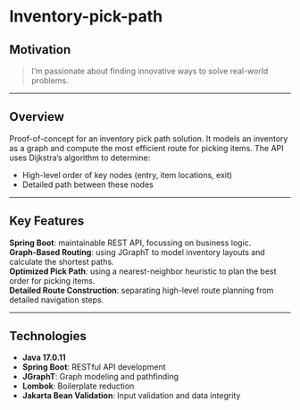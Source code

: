 # Inventory-pick-path


## Motivation

> I’m passionate about finding innovative ways to solve real-world problems.

---

<!--- [![IMAGE ALT TEXT HERE](https://img.youtube.com/vi/pObBoZDsz50/0.jpg)](https://youtu.be/pObBoZDsz50)  --->



## Overview

Proof-of-concept for an inventory pick path solution. It models an inventory as a graph and compute the most efficient route for picking items. The API uses Dijkstra’s algorithm to determine:
- High-level order of key nodes (entry, item locations, exit)
- Detailed path between these nodes

---

## Key Features

**Spring Boot**: maintainable REST API, focussing on business logic.  
**Graph-Based Routing**: using JGraphT to model inventory layouts and calculate the shortest paths.  
**Optimized Pick Path**: using a nearest-neighbor heuristic to plan the best order for picking items.  
**Detailed Route Construction**: separating high-level route planning from detailed navigation steps.  

---

## Technologies

- **Java 17.0.11**
- **Spring Boot**: RESTful API development
- **JGraphT**: Graph modeling and pathfinding
- **Lombok**: Boilerplate reduction
- **Jakarta Bean Validation**: Input validation and data integrity
